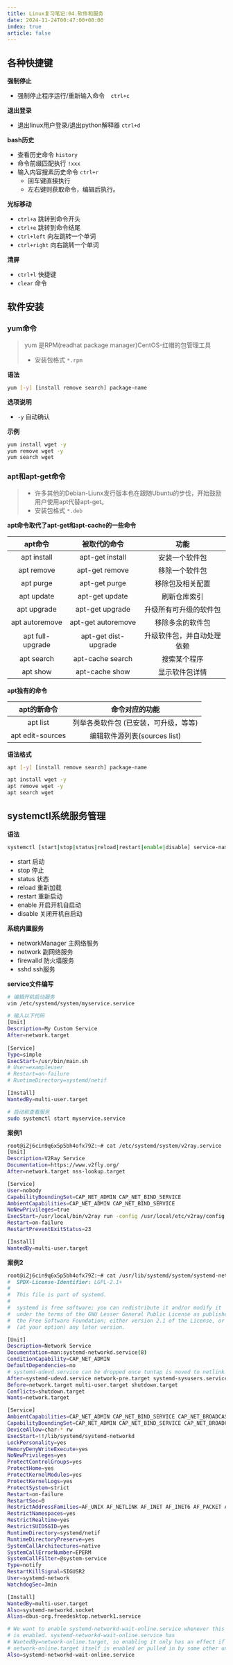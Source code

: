 ```yaml
---
title: Linux复习笔记:04.软件和服务
date: 2024-11-24T00:47:00+08:00
index: true
article: false
---
```


## 各种快捷键

**强制停止**
- 强制停止程序运行/重新输入命令　`ctrl+c`

**退出登录**
- 退出linux用户登录/退出python解释器 `ctrl+d`

**bash历史**
- 查看历史命令 `history`
- 命令前缀匹配执行 `!xxx`
- 输入内容搜素历史命令 `ctrl+r`
  - 回车键直接执行
  - 左右键则获取命令，编辑后执行。

**光标移动**
- `ctrl+a` 跳转到命令开头
- `ctrl+e` 跳转到命令结尾
- `ctrl+left` 向左跳转一个单词
- `ctrl+right` 向右跳转一个单词

**清屏**
- `ctrl+l` 快捷键
- `clear` 命令



## 软件安装

### yum命令

> yum 是RPM(readhat package manager)CentOS-红帽的包管理工具
> - 安装包格式 `*.rpm`

**语法**
```bash
yum [-y] [install remove search] package-name
```

**选项说明**
- `-y` 自动确认

**示例**

```bash
yum install wget -y
yum remove wget -y
yum search wget
```

### apt和apt-get命令

> - 许多其他的Debian-Liunx发行版本也在跟随Ubuntu的步伐，开始鼓励用户使用apt代替apt-get。
> - 安装包格式 `*.deb`


**apt命令取代了apt-get和apt-cache的一些命令**

|     apt命令      |     被取代的命令     |            功能            |
| :--------------: | :------------------: | :------------------------: |
|   apt install    |   apt-get install    |       安装一个软件包       |
|    apt remove    |    apt-get remove    |       移除一个软件包       |
|    apt purge     |    apt-get purge     |      移除包及相关配置      |
|    apt update    |    apt-get update    |        刷新仓库索引        |
|   apt upgrade    |   apt-get upgrade    |   升级所有可升级的软件包   |
|  apt autoremove  |  apt-get autoremove  |      移除多余的软件包      |
| apt full-upgrade | apt-get dist-upgrade | 升级软件包，并自动处理依赖 |
|    apt search    |   apt-cache search   |        搜索某个程序        |
|     apt show     |    apt-cache show    |       显示软件包详情       |


**apt独有的命令**

|   apt的新命令    |            命令对应的功能             |
| :--------------: | :-----------------------------------: |
|     apt list     | 列举各类软件包 (已安装，可升级，等等) |
| apt edit-sources |     编辑软件源列表(sources list)      |


**语法格式**
```bash
apt [-y] [install remove search] package-name
```

```bash
apt install wget -y
apt remove wget -y
apt search wget
```


## systemctl系统服务管理


**语法**

```bash
systemctl [start|stop|status|reload|restart|enable|disable] service-name[.service]
```

- start 启动
- stop 停止
- status 状态
- reload 重新加载
- restart 重新启动
- enable 开启开机自启动
- disable 关闭开机自启动



**系统内置服务**
- networkManager 主网络服务
- network 副网络服务
- firewalld 防火墙服务
- sshd ssh服务


**service文件编写**

```bash
# 编辑开机启动服务
vim /etc/systemd/system/myservice.service

# 输入以下代码
[Unit]
Description=My Custom Service
After=network.target
 
[Service]
Type=simple
ExecStart=/usr/bin/main.sh
# User=exampleuser
# Restart=on-failure
# RuntimeDirectory=systemd/netif

[Install]
WantedBy=multi-user.target

# 启动和查看服务
sudo systemctl start myservice.service
```

**案例1**

```bash
root@iZj6cin9q6x5p5bh4ofx79Z:~# cat /etc/systemd/system/v2ray.service 
[Unit]
Description=V2Ray Service
Documentation=https://www.v2fly.org/
After=network.target nss-lookup.target

[Service]
User=nobody
CapabilityBoundingSet=CAP_NET_ADMIN CAP_NET_BIND_SERVICE
AmbientCapabilities=CAP_NET_ADMIN CAP_NET_BIND_SERVICE
NoNewPrivileges=true
ExecStart=/usr/local/bin/v2ray run -config /usr/local/etc/v2ray/config.json
Restart=on-failure
RestartPreventExitStatus=23

[Install]
WantedBy=multi-user.target
```

**案例2**

```bash
root@iZj6cin9q6x5p5bh4ofx79Z:~# cat /usr/lib/systemd/system/systemd-networkd.service
#  SPDX-License-Identifier: LGPL-2.1+
#
#  This file is part of systemd.
#
#  systemd is free software; you can redistribute it and/or modify it
#  under the terms of the GNU Lesser General Public License as published by
#  the Free Software Foundation; either version 2.1 of the License, or
#  (at your option) any later version.

[Unit]
Description=Network Service
Documentation=man:systemd-networkd.service(8)
ConditionCapability=CAP_NET_ADMIN
DefaultDependencies=no
# systemd-udevd.service can be dropped once tuntap is moved to netlink
After=systemd-udevd.service network-pre.target systemd-sysusers.service systemd-sysctl.service
Before=network.target multi-user.target shutdown.target
Conflicts=shutdown.target
Wants=network.target

[Service]
AmbientCapabilities=CAP_NET_ADMIN CAP_NET_BIND_SERVICE CAP_NET_BROADCAST CAP_NET_RAW
CapabilityBoundingSet=CAP_NET_ADMIN CAP_NET_BIND_SERVICE CAP_NET_BROADCAST CAP_NET_RAW
DeviceAllow=char-* rw
ExecStart=!!/lib/systemd/systemd-networkd
LockPersonality=yes
MemoryDenyWriteExecute=yes
NoNewPrivileges=yes
ProtectControlGroups=yes
ProtectHome=yes
ProtectKernelModules=yes
ProtectKernelLogs=yes
ProtectSystem=strict
Restart=on-failure
RestartSec=0
RestrictAddressFamilies=AF_UNIX AF_NETLINK AF_INET AF_INET6 AF_PACKET AF_ALG
RestrictNamespaces=yes
RestrictRealtime=yes
RestrictSUIDSGID=yes
RuntimeDirectory=systemd/netif
RuntimeDirectoryPreserve=yes
SystemCallArchitectures=native
SystemCallErrorNumber=EPERM
SystemCallFilter=@system-service
Type=notify
RestartKillSignal=SIGUSR2
User=systemd-network
WatchdogSec=3min

[Install]
WantedBy=multi-user.target
Also=systemd-networkd.socket
Alias=dbus-org.freedesktop.network1.service

# We want to enable systemd-networkd-wait-online.service whenever this service
# is enabled. systemd-networkd-wait-online.service has
# WantedBy=network-online.target, so enabling it only has an effect if
# network-online.target itself is enabled or pulled in by some other unit.
Also=systemd-networkd-wait-online.service
```